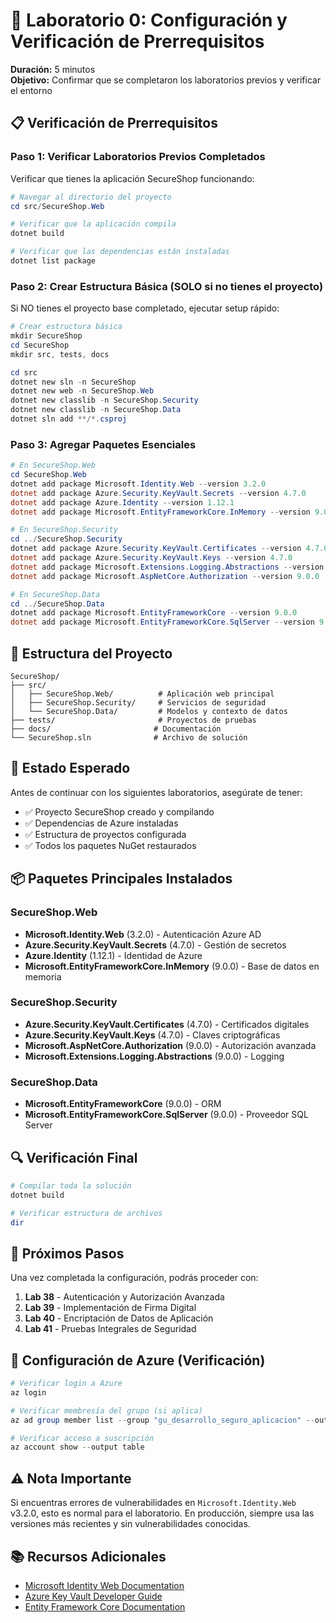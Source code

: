 # 🔧 Laboratorio 0: Configuración y Verificación de Prerrequisitos

**Duración:** 5 minutos  
**Objetivo:** Confirmar que se completaron los laboratorios previos y verificar el entorno

## 📋 Verificación de Prerrequisitos

### Paso 1: Verificar Laboratorios Previos Completados

Verificar que tienes la aplicación SecureShop funcionando:

```powershell
# Navegar al directorio del proyecto
cd src/SecureShop.Web

# Verificar que la aplicación compila
dotnet build

# Verificar que las dependencias están instaladas
dotnet list package
```

### Paso 2: Crear Estructura Básica (SOLO si no tienes el proyecto)

Si NO tienes el proyecto base completado, ejecutar setup rápido:

```powershell
# Crear estructura básica
mkdir SecureShop
cd SecureShop
mkdir src, tests, docs

cd src
dotnet new sln -n SecureShop
dotnet new web -n SecureShop.Web
dotnet new classlib -n SecureShop.Security
dotnet new classlib -n SecureShop.Data
dotnet sln add **/*.csproj
```

### Paso 3: Agregar Paquetes Esenciales

```powershell
# En SecureShop.Web
cd SecureShop.Web
dotnet add package Microsoft.Identity.Web --version 3.2.0
dotnet add package Azure.Security.KeyVault.Secrets --version 4.7.0
dotnet add package Azure.Identity --version 1.12.1
dotnet add package Microsoft.EntityFrameworkCore.InMemory --version 9.0.0

# En SecureShop.Security
cd ../SecureShop.Security
dotnet add package Azure.Security.KeyVault.Certificates --version 4.7.0
dotnet add package Azure.Security.KeyVault.Keys --version 4.7.0
dotnet add package Microsoft.Extensions.Logging.Abstractions --version 9.0.0
dotnet add package Microsoft.AspNetCore.Authorization --version 9.0.0

# En SecureShop.Data
cd ../SecureShop.Data
dotnet add package Microsoft.EntityFrameworkCore --version 9.0.0
dotnet add package Microsoft.EntityFrameworkCore.SqlServer --version 9.0.0
```

## 🔐 Estructura del Proyecto

```
SecureShop/
├── src/
│   ├── SecureShop.Web/          # Aplicación web principal
│   ├── SecureShop.Security/     # Servicios de seguridad
│   └── SecureShop.Data/         # Modelos y contexto de datos
├── tests/                       # Proyectos de pruebas
├── docs/                       # Documentación
└── SecureShop.sln              # Archivo de solución
```

## 🎯 Estado Esperado

Antes de continuar con los siguientes laboratorios, asegúrate de tener:

- ✅ Proyecto SecureShop creado y compilando
- ✅ Dependencias de Azure instaladas
- ✅ Estructura de proyectos configurada
- ✅ Todos los paquetes NuGet restaurados

## 📦 Paquetes Principales Instalados

### SecureShop.Web
- **Microsoft.Identity.Web** (3.2.0) - Autenticación Azure AD
- **Azure.Security.KeyVault.Secrets** (4.7.0) - Gestión de secretos
- **Azure.Identity** (1.12.1) - Identidad de Azure
- **Microsoft.EntityFrameworkCore.InMemory** (9.0.0) - Base de datos en memoria

### SecureShop.Security
- **Azure.Security.KeyVault.Certificates** (4.7.0) - Certificados digitales
- **Azure.Security.KeyVault.Keys** (4.7.0) - Claves criptográficas
- **Microsoft.AspNetCore.Authorization** (9.0.0) - Autorización avanzada
- **Microsoft.Extensions.Logging.Abstractions** (9.0.0) - Logging

### SecureShop.Data
- **Microsoft.EntityFrameworkCore** (9.0.0) - ORM
- **Microsoft.EntityFrameworkCore.SqlServer** (9.0.0) - Proveedor SQL Server

## 🔍 Verificación Final

```powershell
# Compilar toda la solución
dotnet build

# Verificar estructura de archivos
dir
```

## 🚀 Próximos Pasos

Una vez completada la configuración, podrás proceder con:

1. **Lab 38** - Autenticación y Autorización Avanzada
2. **Lab 39** - Implementación de Firma Digital
3. **Lab 40** - Encriptación de Datos de Aplicación
4. **Lab 41** - Pruebas Integrales de Seguridad

## 📝 Configuración de Azure (Verificación)

```powershell
# Verificar login a Azure
az login

# Verificar membresía del grupo (si aplica)
az ad group member list --group "gu_desarrollo_seguro_aplicacion" --output table

# Verificar acceso a suscripción
az account show --output table
```

## ⚠️ Nota Importante

Si encuentras errores de vulnerabilidades en `Microsoft.Identity.Web` v3.2.0, esto es normal para el laboratorio. En producción, siempre usa las versiones más recientes y sin vulnerabilidades conocidas.

## 📚 Recursos Adicionales

- [Microsoft Identity Web Documentation](https://docs.microsoft.com/en-us/azure/active-directory/develop/microsoft-identity-web)
- [Azure Key Vault Developer Guide](https://docs.microsoft.com/en-us/azure/key-vault/general/)
- [Entity Framework Core Documentation](https://docs.microsoft.com/en-us/ef/core/)